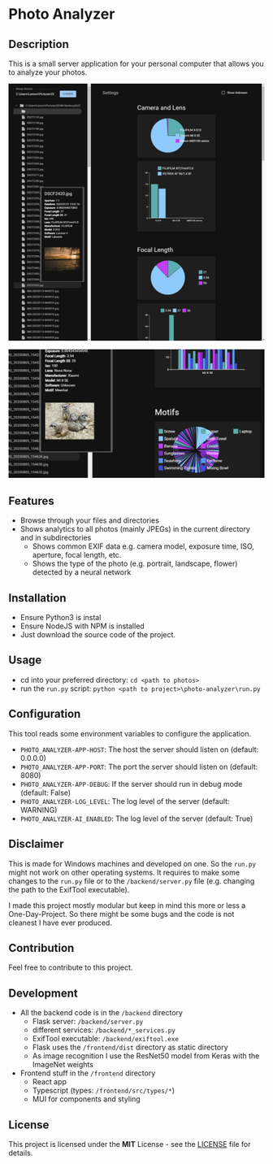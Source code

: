# Photo Analyzer

## Description

This is a small server application for your personal computer that allows you to analyze your photos.

![Screenshot overall application](./docs/screenshot.png)

![Screenshot motif detection](./docs/motif_detection.png)

## Features

- Browse through your files and directories
- Shows analytics to all photos (mainly JPEGs) in the current directory and in subdirectories
  - Shows common EXIF data e.g. camera model, exposure time, ISO, aperture, focal length, etc.
  - Shows the type of the photo (e.g. portrait, landscape, flower) detected by a neural network

## Installation

- Ensure Python3 is instal
- Ensure NodeJS with NPM is installed
- Just download the source code of the project.

## Usage

- cd into your preferred directory: `cd <path to photos>`
- run the `run.py` script: `python <path to project>\photo-analyzer\run.py`

## Configuration

This tool reads some environment variables to configure the application.

- `PHOTO_ANALYZER-APP-HOST`: The host the server should listen on (default: 0.0.0.0)
- `PHOTO_ANALYZER-APP-PORT`: The port the server should listen on (default: 8080)
- `PHOTO_ANALYZER-APP-DEBUG`: If the server should run in debug mode (default: False)
- `PHOTO_ANALYZER-LOG_LEVEL`: The log level of the server (default: WARNING)
- `PHOTO_ANALYZER-AI_ENABLED`: The log level of the server (default: True)

## Disclaimer

This is made for Windows machines and developed on one.
So the `run.py` might not work on other operating systems.
It requires to make some changes to the `run.py` file or to the `/backend/server.py` file (e.g. changing the path to the ExifTool executable).

I made this project mostly modular but keep in mind this more or less a One-Day-Project.
So there might be some bugs and the code is not cleanest I have ever produced.

## Contribution

Feel free to contribute to this project.

## Development

- All the backend code is in the `/backend` directory
  - Flask server: `/backend/server.py`
  - different services: `/backend/*_services.py`
  - ExifTool executable: `/backend/exiftool.exe`
  - Flask uses the `/frontend/dist` directory as static directory
  - As image recognition I use the ResNet50 model from Keras with the ImageNet weights
- Frontend stuff in the `/frontend` directory
  - React app
  - Typescript (types: `/frontend/src/types/*`)
  - MUI for components and styling

## License

This project is licensed under the **MIT** License - see the [LICENSE](./LICENSE.md) file for details.

